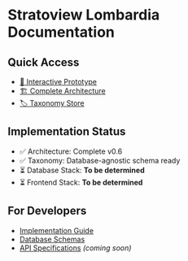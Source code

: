 # Stratoview Lombardia Documentation

## Quick Access

- [📱 Interactive Prototype](./mockup)
- [🏗️ Complete Architecture](./architecture/complete-architecture)
- [🏷️ Taxonomy Store](/schemas/taxonomy-store.json)

## Implementation Status

- ✅ Architecture: Complete v0.6
- ✅ Taxonomy: Database-agnostic schema ready
- ⏳ Database Stack: **To be determined**
- ⏳ Frontend Stack: **To be determined**

## For Developers

- [Implementation Guide](./implementation/implementation)
- [Database Schemas](./schemas)
- [API Specifications](./api) _(coming soon)_
